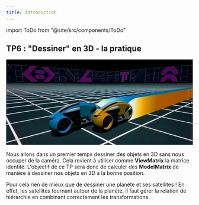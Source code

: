 ```yaml
---
title: Introduction
---
```

import ToDo from "@site/src/components/ToDo"

## TP6 : "Dessiner" en 3D - la pratique

![](img/intro.jpg)

Nous allons dans un premier temps dessiner des objets en 3D sans nous occuper de la caméra. Cela revient à utiliser comme **ViewMatrix** la matrice identité. L'objectif de ce TP sera donc de calculer des **ModelMatrix** de manière à dessiner nos objets en 3D à la bonne position.

Pour cela rien de mieux que de dessiner une planète et ses satellites ! En effet, les satellites tournant autour de la planète, il faut gérer la relation de hiérarchie en combinant correctement les transformations. 